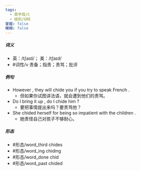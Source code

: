 ```yaml
---
tags:
  - 首字母/C
  - 级别/GRE
掌握: false
模糊: false
---
```

##### 词义
- 英：/tʃaɪd/； 美：/tʃaɪd/
- #词性/v  责备；指责；责骂；批评
##### 例句
- However , they will chide you if you try to speak French .
	- 但如果你试图讲法语，就会遭到他们的责骂。
- Do I bring it up , do I chide him ?
	- 要把事情提出来吗？要责骂他？
- She chided herself for being so impatient with the children .
	- 她责怪自己对孩子不够耐心。
##### 形态
- #形态/word_third chides
- #形态/word_ing chiding
- #形态/word_done chid
- #形态/word_past chided

